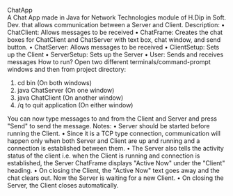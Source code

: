 ChatApp
<br />
A Chat App made in Java for Network Technologies module of H.Dip in Soft. Dev. that allows communication between a Server and Client.
Description:
•	ChatClient: Allows messages to be received
•	ChatFrame: Creates the chat boxes for ChatClient and ChatServer with text box, chat window, and send button. 
•	ChatServer: Allows messages to be received
•	ClientSetup: Sets up the Client
•	ServerSetup: Sets up the Server
•	User: Sends and receives messages
How to run?
Open two different terminals/command-prompt windows and then from project directory:
1.	cd bin (On both windows)
2.	java ChatServer (On one window)
3.	java ChatClient (On another window)
4.	/q to quit application (On either window)

You can now type messages to and from the Client and Server and press "Send" to send the message.
Notes:
•	Server should be started before running the Client.
•	Since it is a TCP type connection, communication will happen only when both Server and Client are up and running and a connection is established between them.
•	The Server also tells the activity status of the client i.e. when the Client is running and connection is established, the Server ChatFrame displays "Active Now" under the "Client" heading.
•	On closing the Client, the "Active Now" text goes away and the chat clears out. Now the Server is waiting for a new Client.
•	On closing the Server, the Client closes automatically.
